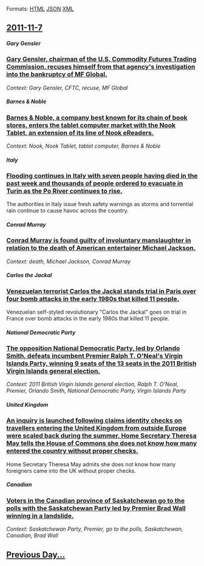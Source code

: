 
Formats: [HTML](2011/11/7/index.html)  [JSON](2011/11/7/index.json)  [XML](2011/11/7/index.xml)  

## [2011-11-7](/news/2011/11/7/index.md)

##### Gary Gensler
### [Gary Gensler, chairman of the U.S. Commodity Futures Trading Commission, recuses himself from that agency's investigation into the bankruptcy of MF Global. ](/news/2011/11/7/gary-gensler-chairman-of-the-u-s-commodity-futures-trading-commission-recuses-himself-from-that-agency-s-investigation-into-the-bankruptc.md)
_Context: Gary Gensler, CFTC, recuse, MF Global_

##### Barnes & Noble
### [Barnes & Noble, a company best known for its chain of book stores, enters the tablet computer market with the Nook Tablet, an extension of its line of Nook eReaders. ](/news/2011/11/7/barnes-noble-a-company-best-known-for-its-chain-of-book-stores-enters-the-tablet-computer-market-with-the-nook-tablet-an-extension-of-i.md)
_Context: Nook, Nook Tablet, tablet computer, Barnes & Noble_

##### Italy
### [Flooding continues in Italy with seven people having died in the past week and thousands of people ordered to evacuate in Turin as the Po River continues to rise. ](/news/2011/11/7/flooding-continues-in-italy-with-seven-people-having-died-in-the-past-week-and-thousands-of-people-ordered-to-evacuate-in-turin-as-the-po-ri.md)
The authorities in Italy issue fresh safety warnings as storms and torrential rain continue to cause havoc across the country.

##### Conrad Murray
### [Conrad Murray is found guilty of involuntary manslaughter in relation to the death of American entertainer Michael Jackson. ](/news/2011/11/7/conrad-murray-is-found-guilty-of-involuntary-manslaughter-in-relation-to-the-death-of-american-entertainer-michael-jackson.md)
_Context: death, Michael Jackson, Conrad Murray_

##### Carlos the Jackal
### [Venezuelan terrorist Carlos the Jackal stands trial in Paris over four bomb attacks in the early 1980s that killed 11 people. ](/news/2011/11/7/venezuelan-terrorist-carlos-the-jackal-stands-trial-in-paris-over-four-bomb-attacks-in-the-early-1980s-that-killed-11-people.md)
Venezuelan self-styled revolutionary &quot;Carlos the Jackal&quot; goes on trial in France over bomb attacks in the early 1980s that killed 11 people.

##### National Democratic Party
### [The opposition National Democratic Party, led by Orlando Smith, defeats incumbent Premier Ralph T. O'Neal's Virgin Islands Party, winning 9 seats of the 13 seats in the 2011 British Virgin Islands general election. ](/news/2011/11/7/the-opposition-national-democratic-party-led-by-orlando-smith-defeats-incumbent-premier-ralph-t-o-neal-s-virgin-islands-party-winning-9.md)
_Context: 2011 British Virgin Islands general election, Ralph T. O'Neal, Premier, Orlando Smith, National Democratic Party, Virgin Islands Party_

##### United Kingdom
### [An inquiry is launched following claims identity checks on travellers entering the United Kingdom from outside Europe were scaled back during the summer. Home Secretary Theresa May tells the House of Commons she does not know how many entered the country without proper checks. ](/news/2011/11/7/an-inquiry-is-launched-following-claims-identity-checks-on-travellers-entering-the-united-kingdom-from-outside-europe-were-scaled-back-durin.md)
Home Secretary Theresa May admits she does not know how many foreigners came into the UK without proper checks.

##### Canadian
### [Voters in the Canadian province of Saskatchewan go to the polls with the Saskatchewan Party led by Premier Brad Wall winning in a landslide. ](/news/2011/11/7/voters-in-the-canadian-province-of-saskatchewan-go-to-the-polls-with-the-saskatchewan-party-led-by-premier-brad-wall-winning-in-a-landslide.md)
_Context: Saskatchewan Party, Premier, go to the polls, Saskatchewan, Canadian, Brad Wall_

## [Previous Day...](/news/2011/11/6/index.md)

